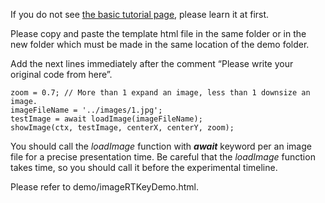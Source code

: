 If you do not see [the basic tutorial page](tutorials/howtouse.md), please learn it at first.

Please copy and paste the template html file in the same folder or in the new folder which must be made in the same location of the demo folder.

Add the next lines immediately after the comment “Please write your original code from here”.

```
zoom = 0.7; // More than 1 expand an image, less than 1 downsize an image. 
imageFileName = '../images/1.jpg';
testImage = await loadImage(imageFileName);
showImage(ctx, testImage, centerX, centerY, zoom); 
```

You should call the *loadImage* function with **_await_** keyword per an image file for a precise presentation time. Be careful that the *loadImage* function takes time, so you should call it before the experimental timeline.

Please refer to demo/imageRTKeyDemo.html.
        
